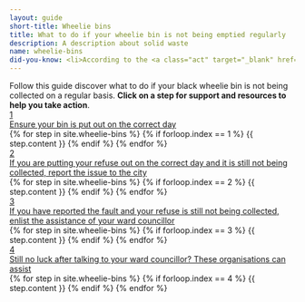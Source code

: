 ```yaml
---
layout: guide
short-title: Wheelie bins
title: What to do if your wheelie bin is not being emptied regularly
description: A description about solid waste
name: wheelie-bins
did-you-know: <li>According to the <a class="act" target="_blank" href="http://www.dwa.gov.za/Documents/sanitation/17005SC_POLICY_National%20Sanitation%20Policy%202016%20FINAL310117.pdf"> <i class="fa fa-fw fa-gavel" aria-hidden="true"></i> National Sanitation Policy, 2016</a> everyone in South Africa has the right to access to basic sanitation (including refuse / solid waste removal).</li> <li>In Cape Town, the <a href="http://www.capetown.gov.za/Departments/Solid%20Waste%20Management%20Department" target=_blank>Department of Solid Waste</a> is responsible for the collection and disposal of waste, area cleaning, preventing waste and pollution, and minimising waste.<br> Contact the department <br><i class="fa fa-fw fa-phone" aria-hidden="true"></i>0860 103 089 <br><i class="fa fa-fw fa-envelope" aria-hidden="true"></i>wastewise.user@capetown.gov.za</li>
---
```

<div class="guide">
  <div class="description">Follow this guide discover what to do if your black wheelie bin is not being collected on a regular basis. <b>Click on a step for support and resources to help you take action</b>.</div>

  <div class="single-step">
    <a href="1" class="title-box">
      <div class="circle">1</div>
      <div class="title">Ensure your bin is put out on the correct day</div>
    </a>
    <div class="content">
      {% for step in site.wheelie-bins %}
        {% if forloop.index == 1 %}
          {{ step.content }}
        {% endif %}
      {% endfor %}
    </div>
  </div>
  <div class="single-step">
    <a href="2" class="title-box">
      <div class="circle">2</div>
      <div class="title">If you are putting your refuse out on the correct day and it is still not being collected, report the issue to the city</div>
    </a>
    <div class="content">
      {% for step in site.wheelie-bins %}
        {% if forloop.index == 2 %}
          {{ step.content }}
        {% endif %}
      {% endfor %}
    </div>
  </div>
  <div class="single-step">
    <a href="3" class="title-box">
      <div class="circle">3</div>
      <div class="title">If you have reported the fault and your refuse is still not being collected, enlist the assistance of your ward councillor</div>
    </a>
    <div class="content">
      {% for step in site.wheelie-bins %}
        {% if forloop.index == 3 %}
          {{ step.content }}
        {% endif %}
      {% endfor %}
    </div>
  </div>
  <div class="single-step">
    <a href="4" class="title-box">
      <div class="circle">4</div>
      <div class="title">Still no luck after talking to your ward councillor? These organisations can assist</div>
    </a>
    <div class="content">
      {% for step in site.wheelie-bins %}
        {% if forloop.index == 4 %}
          {{ step.content }}
        {% endif %}
      {% endfor %}
    </div>
  </div>
</div>